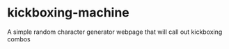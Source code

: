 # kickboxing-machine
A simple random character generator webpage that will call out kickboxing combos 
